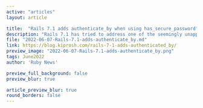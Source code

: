 ```yaml
---
active: "articles"
layout: article

title:  "Rails 7.1 adds authenticate_by when using has_secure_password"
description: "Rails 7.1 has tried to address one of the seemingly unapparent security vulnerability called timing based enumeration attack by introducing a method authenticate_by when using has_secure_password. This blog demonstrates the same."
file: "2022-06-07-Rails-7.1-adds-authenticate_by.md"
link: https://blog.kiprosh.com/rails-7-1-adds-authenticated_by/
preview_image: "2022-06-07-Rails-7.1-adds-authenticate_by.png"
tags: June2022
author: 'Ruby News'

preview_full_background: false
preview_blur: true

article_preview_blur: true
round_borders: false
---
```

